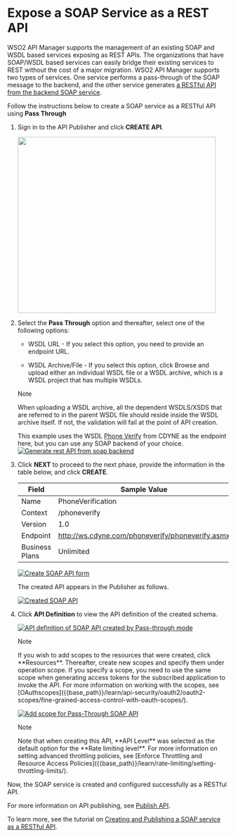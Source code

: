 # Expose a SOAP Service as a REST API

WSO2 API Manager supports the management of an existing SOAP and WSDL based services exposing as REST APIs.
The organizations that have SOAP/WSDL based services can easily bridge their existing services to REST without the cost of a major migration. WSO2 API Manager supports two types of services. One service performs a pass-through of the SOAP message to the backend, and the other service generates [a RESTful API from the backend SOAP service]({{base_path}}/learn/design-api/create-api/generate-rest-api-from-soap-backend/).

Follow the instructions below to create a SOAP service as a RESTful API using **Pass Through**

1.  Sign in to the API Publisher and click **CREATE API**.
      <html>
     <img src="{{base_path}}/assets/img/learn/create-soap-API.jpg" height="400" width="450">
     </html>

2.  Select the **Pass Through** option and thereafter, select one of the following options:

     * WSDL URL - If you select this option, you need to provide an endpoint URL.

     * WSDL Archive/File - If you select this option, click Browse and upload either an individual WSDL file or a WSDL archive, which is a WSDL project that has multiple WSDLs.

     <html><div class="admonition note">
     <p class="admonition-title">Note</p>
     <p>When uploading a WSDL archive, all the dependent WSDLS/XSDS that are referred to in the parent WSDL file should reside inside the WSDL archive itself. If not, the validation will fail at the point of API creation.</p>
     </div>
     </html>

     This example uses the WSDL [Phone Verify](http://ws.cdyne.com/phoneverify/phoneverify.asmx?wsdl) from CDYNE as the endpoint here, but you can use any SOAP backend of your choice.
        [![Generate rest API from soap backend]({{base_path}}/assets/img/learn/generate-rest-api-from-soap-backend.jpg)]({{base_path}}/assets/img/learn/generate-rest-api-from-soap-backend.jpg)

3.  Click **NEXT** to proceed to the next phase, provide the information in the table below, and click **CREATE**.

    | Field   | Sample Value       |
    |---------|--------------------|
    | Name    | PhoneVerification  |
    | Context | /phoneverify       |
    | Version | 1.0                |
    | Endpoint| http://ws.cdyne.com/phoneverify/phoneverify.asmx|
    | Business Plans| Unlimited|

    [![Create SOAP API form]({{base_path}}/assets/img/learn/create-soap-api-form.jpg)]({{base_path}}/assets/img/learn/create-soap-api-form.jpg)
    
     The created API appears in the Publisher as follows.

     [![Created SOAP API]({{base_path}}/assets/img/learn/created-soap-api.jpg)]({{base_path}}/assets/img/learn/created-soap-api.jpg)
     
4. Click **API Definition** to view the API definition of the created schema.

    [![API definition of SOAP API created by Pass-through mode]({{base_path}}/assets/img/learn/api-definition-of-soap-api-created-by-passthrough-mode.jpg)]({{base_path}}/assets/img/learn/api-definition-of-soap-api-created-by-passthrough-mode.jpg)
  
     <html><div class="admonition note"><p class="admonition-title">Note</p>
     <p>
     If you wish to add scopes to the resources that were created, click  **Resources**. Thereafter, create new scopes and specify them under operation scope. If you specify a scope, you need to use the same scope when generating access tokens for the subscribed application to invoke the API. For more information on working with the scopes, see [OAuthscopes]({{base_path}}/learn/api-security/oauth2/oauth2-scopes/fine-grained-access-control-with-oauth-scopes/).
     </p>
     </div></html>   

     [![Add scope for Pass-Through SOAP API]({{base_path}}/assets/img/learn/add-scope-for-passthrough-soap-api.jpg)]({{base_path}}/assets/img/learn/add-scope-for-passthrough-soap-api.jpg)

     <html><div class="admonition note">
     <p class="admonition-title">Note</p>
     <p> Note that when creating this API, **API Level** was selected as the default option for the **Rate limiting level**. For more information on setting advanced throttling policies,
     see [Enforce Throttling and Resource Access Policies]({{base_path}}/learn/rate-limiting/setting-throttling-limits/).</p>
     </div>
     </html>

Now, the SOAP service is created and configured successfully as a RESTful API. 

For more information on API publishing, see [Publish API]({{base_path}}/learn/design-api/publish-api/publish-an-api/).

To learn more, see the tutorial on [Creating and Publishing a SOAP service as a RESTful API]({{base_path}}/learn/tutorials/expose-a-soap-service-as-a-rest-api/).